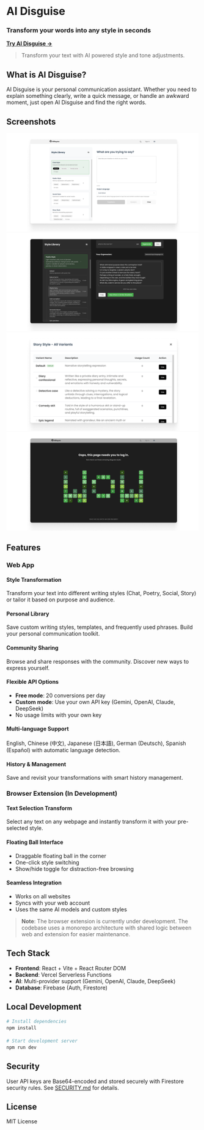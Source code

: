 # AI Disguise

### Transform your words into any style in seconds

**[Try AI Disguise →](https://ai-disguise.vercel.app)**

> Transform your text with AI powered style and tone adjustments.

## What is AI Disguise?

AI Disguise is your personal communication assistant. Whether you need to explain something clearly, write a quick message, or handle an awkward moment, just open AI Disguise and find the right words.


## Screenshots

![Homepage](packages/web/docs/screenshots/Homepage.png)
![Text Transformation](packages/web/docs/screenshots/transformation.png)
![Variants](packages/web/docs/screenshots/Variants.png)
![Error](packages/web/docs/screenshots/error.png)

## Features

### Web App

####  Style Transformation
Transform your text into different writing styles (Chat, Poetry, Social, Story) or tailor it based on purpose and audience.

####  Personal Library
Save custom writing styles, templates, and frequently used phrases. Build your personal communication toolkit.

####  Community Sharing
Browse and share responses with the community. Discover new ways to express yourself.

####  Flexible API Options
- **Free mode**: 20 conversions per day
- **Custom mode**: Use your own API key (Gemini, OpenAI, Claude, DeepSeek)
- No usage limits with your own key

####  Multi-language Support
 English, Chinese (中文), Japanese (日本語), German (Deutsch), Spanish (Español) with automatic language detection.

####  History & Management
Save and revisit your transformations with smart history management.

### Browser Extension (In Development)

####  Text Selection Transform
Select any text on any webpage and instantly transform it with your pre-selected style.

####  Floating Ball Interface
- Draggable floating ball in the corner
- One-click style switching
- Show/hide toggle for distraction-free browsing

####  Seamless Integration
- Works on all websites
- Syncs with your web account
- Uses the same AI models and custom styles

> **Note**: The browser extension is currently under development. The codebase uses a monorepo architecture with shared logic between web and extension for easier maintenance.

## Tech Stack

- **Frontend**: React + Vite + React Router DOM
- **Backend**: Vercel Serverless Functions
- **AI**: Multi-provider support (Gemini, OpenAI, Claude, DeepSeek)
- **Database**: Firebase (Auth, Firestore)

## Local Development

```bash
# Install dependencies
npm install

# Start development server
npm run dev
```

## Security

User API keys are Base64-encoded and stored securely with Firestore security rules. See [SECURITY.md](SECURITY.md) for details.

## License

MIT License 


